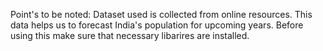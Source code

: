 Point's to be noted:
Dataset used is collected from online resources. This data helps us to forecast India's population for upcoming years.
Before using this make sure that necessary libarires are installed.
